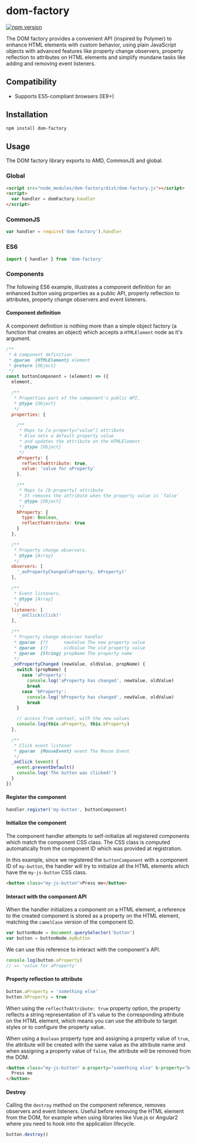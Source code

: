 # dom-factory

[![npm version](https://badge.fury.io/js/dom-factory.svg)](https://badge.fury.io/js/dom-factory)

The DOM factory provides a convenient API (inspired by Polymer) to enhance HTML elements with custom behavior, using plain JavaScript objects with advanced features like property change observers, property reflection to attributes on HTML elements and simplify mundane tasks like adding and removing event listeners.

## Compatibility

- Supports ES5-compliant browsers (IE9+)

## Installation

```bash
npm install dom-factory
```

## Usage

The DOM factory library exports to AMD, CommonJS and global.

### Global

```html
<script src="node_modules/dom-factory/dist/dom-factory.js"></script>
<script>
  var handler = domFactory.handler
</script>
```

### CommonJS

```js
var handler = require('dom-factory').handler
```

### ES6

```js
import { handler } from 'dom-factory'
```

### Components

The following ES6 example, illustrates a component definition for an enhanced button using properties as a public API, property reflection to attributes, property change observers and event listeners.

#### Component definition

A component definition is nothing more than a simple object factory (a function that creates an object) which accepts a `HTMLElement` node as it's argument.

```js
/**
 * A component definition
 * @param  {HTMLElement} element
 * @return {Object}
 */
const buttonComponent = (element) => ({
  element,

  /**
   * Properties part of the component's public API.
   * @type {Object}
   */
  properties: {

    /**
     * Maps to [a-property="value"] attribute
     * Also sets a default property value 
     * and updates the attribute on the HTMLElement
     * @type {Object}
     */
    aProperty: {
      reflectToAttribute: true,
      value: 'value for aProperty'
    },

    /**
     * Maps to [b-property] attribute
     * It removes the attribute when the property value is `false`
     * @type {Object}
     */
    bProperty: {
      type: Boolean,
      reflectToAttribute: true
    }
  },

  /**
   * Property change observers.
   * @type {Array}
   */
  observers: [
    '_onPropertyChanged(aProperty, bProperty)'
  ],

  /**
   * Event listeners.
   * @type {Array}
   */
  listeners: [
    '_onClick(click)'
  ],

  /**
   * Property change observer handler
   * @param  {?}      newValue The new property value
   * @param  {?}      oldValue The old property value
   * @param  {String} propName The property name
   */
  _onPropertyChanged (newValue, oldValue, propName) {
    switch (propName) {
      case 'aProperty':
        console.log('aProperty has changed', newValue, oldValue)
        break
      case 'bProperty':
        console.log('bProperty has changed', newValue, oldValue)
        break
    }

    // access from context, with the new values
    console.log(this.aProperty, this.bProperty)
  },

  /**
   * Click event listener
   * @param  {MouseEvent} event The Mouse Event
   */
  _onClick (event) {
    event.preventDefault()
    console.log('The button was clicked!')
  }
})
```

#### Register the component

```js
handler.register('my-button', buttonComponent)
```

#### Initialize the component

The component handler attempts to self-initialize all registered components which match the component CSS class. The CSS class is computed automatically from the component ID which was provided at registration.

In this example, since we registered the `buttonComponent` with a component ID of `my-button`, the handler will try to initialize all the HTML elements which have the `my-js-button` CSS class.

```html
<button class="my-js-button">Press me</button>
```

#### Interact with the component API

When the handler initializes a component on a HTML element, a reference to the created component is stored as a property on the HTML element, matching the `camelCase` version of the component ID.

```js
var buttonNode = document.querySelector('button')
var button = buttonNode.myButton
```

We can use this reference to interact with the component's API.

```js
console.log(button.aProperty)
// => 'value for aProperty'
```

#### Property reflection to attribute

```js
button.aProperty = 'something else'
button.bProperty = true
```

When using the `reflectToAttribute: true` property option, the property reflects a string representation of it's value to the corresponding attribute on the HTML element, which means you can use the attribute to target styles or to configure the property value.

When using a `Boolean` property type and assigning a property value of `true`, the attribute will be created with the same value as the attribute name and when assigning a property value of `false`, the attribute will be removed from the DOM.

```html
<button class="my-js-button" a-property="something else" b-property="b-property">
  Press me
</button>
```

#### Destroy

Calling the `destroy` method on the component reference, removes observers and event listeners. Useful before removing the HTML element from the DOM, for example when using libraries like Vue.js or Angular2 where you need to hook into the application lifecycle.

```js
button.destroy()
```